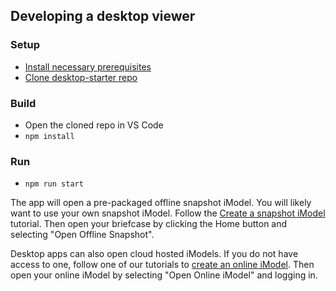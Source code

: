 ## Developing a desktop viewer

### Setup
- [Install necessary prerequisites]($docs/getting-started/development-prerequisites)
- [Clone desktop-starter repo](https://github.com/imodeljs/desktop-starter)

### Build
- Open the cloned repo in VS Code
- `npm install`

### Run
- `npm run start`

The app will open a pre-packaged offline snapshot iModel. You will likely want to use your own snapshot iModel. Follow the [Create a snapshot iModel]($docs/learning/tutorials/create-test-imodel-offline) tutorial. Then open your briefcase by clicking the Home button and selecting "Open Offline Snapshot".

Desktop apps can also open cloud hosted iModels. If you do not have access to one, follow one of our tutorials to [create an online iModel]($docs/learning/tutorials/index.md). Then open your online iModel by selecting "Open Online iModel" and logging in.
